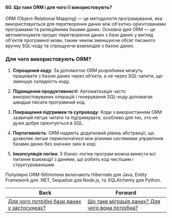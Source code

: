 #### 60. Що таке ORM і для чого її використовують?

ORM (Object-Relational Mapping) — це методологія програмування, яка використовується для перетворення даних між об'єктно-орієнтованими програмами та реляційними базами даних. Основна ідея ORM — це автоматизувати процес перетворення даних з бази даних у вигляд об'єктів програмної мови, таким чином зменшуючи обсяг писаного вручну SQL-коду та спрощуючи взаємодію з базою даних.

### Для чого використовують ORM?

1. **Спрощення коду**: За допомогою ORM розробники можуть працювати з базою даних через об’єкти, а не через SQL-запити, що зменшує складність коду.

2. **Підвищення продуктивності**: Автоматизація часто використовуваних операцій і генерування SQL-коду допомагає швидше писати програмний код.

3. **Покращення підтримки та супроводу**: Коди з використанням ORM зазвичай легше читати та підтримувати, особливо для тих, хто не дуже добре орієнтується в SQL.

4. **Портативність**: ORM надають додатковий рівень абстракції, що дозволяє легше переключатися між різними системами управління базами даних без значних змін в коді.

5. **Інкапсуляція логіки**: З бізнес-логіки програм можна винести всі питання взаємодії з даними, що робить код чистішим і структурованішим.

Популярні ORM-бібліотеки включають Hibernate для Java, Entity Framework для .NET, Sequelize для Node.js, та SQLAlchemy для Python.

| Back | Forward |
|---|---|
| [Для чого потрібні бази даних у застосунках?](/ua/junior/database/what-are-databases-for-in-applications.md)  | [Що таке міграція даних? Для чого вона потрібна?](/ua/junior/database/what-is-data-migration-why-is-it-needed.md) |